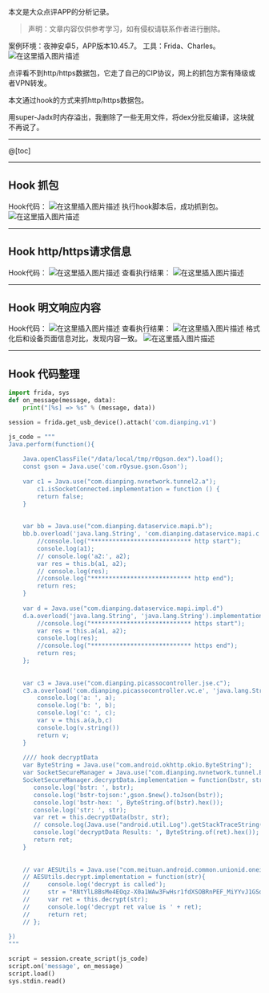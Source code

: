 本文是大众点评APP的分析记录。

> 声明：文章内容仅供参考学习，如有侵权请联系作者进行删除。

案例环境：夜神安卓5，APP版本10.45.7。 
工具：Frida、Charles。
![在这里插入图片描述](https://img-blog.csdnimg.cn/bbb2c875aef54cf1b5bee513e1b03b14.png)

点评看不到http/https数据包，它走了自己的CIP协议，网上的抓包方案有降级或者VPN转发。 

本文通过hook的方式来抓http/https数据包。


用super-Jadx时内存溢出，我删除了一些无用文件，将dex分批反编译，这块就不再说了。

---


@[toc]

---

##  Hook 抓包
Hook代码：
![在这里插入图片描述](https://img-blog.csdnimg.cn/4540d1a4f36144f99ded43b373154a3b.png)
执行hook脚本后，成功抓到包。
![在这里插入图片描述](https://img-blog.csdnimg.cn/c673c61550f247678b231ea64e569af7.png?x-oss-process=image/watermark,type_d3F5LXplbmhlaQ,shadow_50,text_Q1NETiBA6ICD5Y-k5a2m5a62bHg=,size_20,color_FFFFFF,t_70,g_se,x_16)

---

## Hook http/https请求信息
Hook代码：
![在这里插入图片描述](https://img-blog.csdnimg.cn/941b3e9fdc4a4706aab31cea068679a4.png?x-oss-process=image/watermark,type_d3F5LXplbmhlaQ,shadow_50,text_Q1NETiBA6ICD5Y-k5a2m5a62bHg=,size_20,color_FFFFFF,t_70,g_se,x_16)
查看执行结果：
![在这里插入图片描述](https://img-blog.csdnimg.cn/042226b04d8d4e799893a19354f181c8.png?x-oss-process=image/watermark,type_d3F5LXplbmhlaQ,shadow_50,text_Q1NETiBA6ICD5Y-k5a2m5a62bHg=,size_20,color_FFFFFF,t_70,g_se,x_16)



---

## Hook 明文响应内容
Hook代码：
![在这里插入图片描述](https://img-blog.csdnimg.cn/f2058ba38d7e4f49a403a84c500fb5e1.png?x-oss-process=image/watermark,type_d3F5LXplbmhlaQ,shadow_50,text_Q1NETiBA6ICD5Y-k5a2m5a62bHg=,size_20,color_FFFFFF,t_70,g_se,x_16)
查看执行结果：
![在这里插入图片描述](https://img-blog.csdnimg.cn/89e0486d8b704a10a7d10a9887af5d4f.png)
格式化后和设备页面信息对比，发现内容一致。
![在这里插入图片描述](https://img-blog.csdnimg.cn/caa6bc5bd73241c1b6114ab3032576e3.png?x-oss-process=image/watermark,type_d3F5LXplbmhlaQ,shadow_50,text_Q1NETiBA6ICD5Y-k5a2m5a62bHg=,size_20,color_FFFFFF,t_70,g_se,x_16)

---

## Hook 代码整理
```python
import frida, sys
def on_message(message, data):
    print("[%s] => %s" % (message, data))

session = frida.get_usb_device().attach('com.dianping.v1')

js_code = """
Java.perform(function(){
    
    Java.openClassFile("/data/local/tmp/r0gson.dex").load();
    const gson = Java.use('com.r0ysue.gson.Gson');
    
    var c1 = Java.use("com.dianping.nvnetwork.tunnel2.a");
        c1.isSocketConnected.implementation = function () {
        return false;
    }
    
    
    var bb = Java.use("com.dianping.dataservice.mapi.b");
    bb.b.overload('java.lang.String', 'com.dianping.dataservice.mapi.c').implementation = function(a1, a2){
        //console.log("**************************** http start");
        console.log(a1);
        // console.log('a2:', a2);
        var res = this.b(a1, a2);
        // console.log(res);
        //console.log("**************************** http end");
        return res;
    }
    
    var d = Java.use("com.dianping.dataservice.mapi.impl.d")
    d.a.overload('java.lang.String', 'java.lang.String').implementation = function(a1, a2){
        //console.log("**************************** https start");
        var res = this.a(a1, a2);
        console.log(res);
        //console.log("**************************** https end");
        return res;
    };
    
    
    var c3 = Java.use("com.dianping.picassocontroller.jse.c");
	c3.a.overload('com.dianping.picassocontroller.vc.e', 'java.lang.String', '[Ljava.lang.Object;').implementation = function (a,b,c) {
		console.log('a: ', a);
		console.log('b: ', b);
		console.log('c: ', c);
		var v = this.a(a,b,c)
		console.log(v.string())
	    return v;
	}
	
    //// hook decryptData
    var ByteString = Java.use("com.android.okhttp.okio.ByteString");
    var SocketSecureManager = Java.use("com.dianping.nvnetwork.tunnel.Encrypt.SocketSecureManager");
    SocketSecureManager.decryptData.implementation = function(bstr, str){
       console.log('bstr: ', bstr);
       console.log('bstr-tojson:',gson.$new().toJson(bstr));
       console.log('bstr-hex: ', ByteString.of(bstr).hex());
       console.log('str: ', str);
       var ret = this.decryptData(bstr, str);
       // console.log(Java.use("android.util.Log").getStackTraceString(Java.use("java.lang.Throwable").$new()));
       console.log('decryptData Results: ', ByteString.of(ret).hex());
       return ret;
    }
    
    
    // var AESUtils = Java.use("com.meituan.android.common.unionid.oneid.util.AESUtils");
    // AESUtils.decrypt.implementation = function(str){
    //     console.log('decrypt is called');
    //     str = "RNtYlL8BsMe4EOqz-X0a1WAw3FwHsr1fdXSOBRnPEF_MiYYvJ1GSqvIIA1NwwTUxuoNWGGueSBRl50pmkidrgdQmVUUScNhW4FpBl1ZFPSyJAz4Zo0PpDNStJnb5JCf8fEe8oDXOCAsptjpuGpRJGClsKeIqe9ph6gAyvYfOk2XafwXbHf4VlsjATDVI7r4f-2s6QQ5Mfc6jvRMyqNdLJNtLwg5XDEmL4Leu7fCnHJbJ46O8hy8MFuN38avBqh6N-2s6QQ5Mfc6jvRMyqNdLJLVj6r8HF-qtkeIznxOc2qXKVyQ4dzMLEBQjCADd9vGF"
    //     var ret = this.decrypt(str);
    //     console.log('decrypt ret value is ' + ret);
    //     return ret;
    // };
  
})
"""

script = session.create_script(js_code)
script.on('message', on_message)
script.load()
sys.stdin.read()

```




